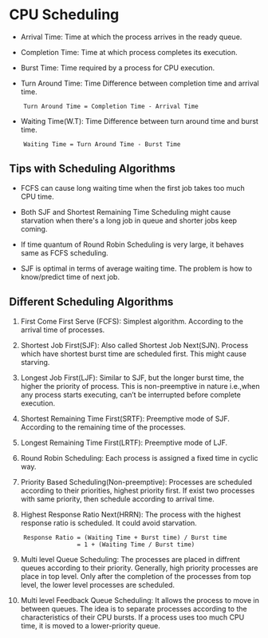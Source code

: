 # CPU Scheduling
* Arrival Time:       Time at which the process arrives in the ready queue.

* Completion Time:    Time at which process completes its execution.

* Burst Time:         Time required by a process for CPU execution.

* Turn Around Time:   Time Difference between completion time and arrival time.
```
    Turn Around Time = Completion Time - Arrival Time
```

* Waiting Time(W.T): Time Difference between turn around time and burst time.
```
    Waiting Time = Turn Around Time - Burst Time
```

## Tips with Scheduling Algorithms
* FCFS can cause long waiting time when the first job takes too much CPU time.

* Both SJF and Shortest Remaining Time Scheduling might cause starvation when there's a long job in queue and shorter jobs keep coming.

* If time quantum of Round Robin Scheduling is very large, it behaves same as FCFS scheduling.

* SJF is optimal in terms of average waiting time. The problem is how to know/predict time of next job.

## Different Scheduling Algorithms
1. First Come First Serve (FCFS): Simplest algorithm. According to the arrival time of processes.

2. Shortest Job First(SJF): Also called Shortest Job Next(SJN). Process which have shortest burst time are scheduled first. This might cause starving.

3. Longest Job First(LJF): Similar to SJF, but the longer burst time, the higher the priority of process. This is non-preemptive in nature i.e.,when any process starts executing, can’t be interrupted before complete execution.

4. Shortest Remaining Time First(SRTF): Preemptive mode of SJF. According to the remaining time of the processes.

5. Longest Remaining Time First(LRTF): Preemptive mode of LJF.

6. Round Robin Scheduling: Each process is assigned a fixed time in cyclic way.

7. Priority Based Scheduling(Non-preemptive): Processes are scheduled according to their priorities, highest priority first. If exist two processes with same priority, then schedule according to arrival time.

8. Highest Response Ratio Next(HRRN): The process with the highest response ratio is scheduled. It could avoid starvation.
```
    Response Ratio = (Waiting Time + Burst time) / Burst time
                   = 1 + (Waiting Time / Burst time)
```

9. Multi level Queue Scheduling: The processes are placed in diffrent queues according to their priority. Generally, high priority processes are place in top level. Only after the completion of the processes from top level, the lower level processes are scheduled.

10. Multi level Feedback Queue Scheduling: It allows the process to move in between queues. The idea is to separate processes according to the characteristics of their CPU bursts. If a process uses too much CPU time, it is moved to a lower-priority queue.
